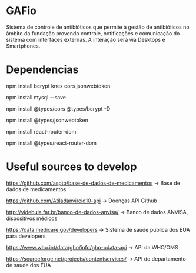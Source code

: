 # GAFio
Sistema de controle de antibióticos que permite à gestão de antibióticos no âmbito da fundação provendo controle, notificações e comunicação do sistema com interfaces externas. A interação será via Desktops e Smartphones.

# Dependencias

npm install bcrypt knex cors jsonwebtoken

npm install mysql --save

npm install @types/cors @types/bcrypt -D

npm install @types/jsonwebtoken

npm install react-router-dom

npm install @types/react-router-dom

# Useful sources to develop

https://github.com/aspto/base-de-dados-de-medicamentos -> Base de dados de medicamentos

https://github.com/Atiladanvi/cid10-api -> Doenças API Github

http://videbula.far.br/banco-de-dados-anvisa/ -> Banco de dados ANVISA, dispositivos médicos

https://data.medicare.gov/developers -> Sistema de saúde publica dos EUA para developers

https://www.who.int/data/gho/info/gho-odata-api -> API da WHO/OMS

https://sourceforge.net/projects/contentservices/ -> API do departamento de saude dos EUA
